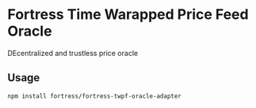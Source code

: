 # Fortress Time Warapped Price Feed Oracle
DEcentralized and trustless price oracle

## Usage
```
npm install fortress/fortress-twpf-oracle-adapter
```
